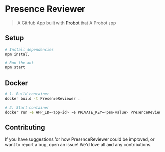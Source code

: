 # Presence Reviewer

> A GitHub App built with [Probot](https://github.com/probot/probot) that A Probot app

## Setup

```sh
# Install dependencies
npm install

# Run the bot
npm start
```

## Docker

```sh
# 1. Build container
docker build -t PresenceReviewer .

# 2. Start container
docker run -e APP_ID=<app-id> -e PRIVATE_KEY=<pem-value> PresenceReviewer
```

## Contributing

If you have suggestions for how PresenceReviewer could be improved, or want to report a bug, open an issue! We'd love all and any contributions.

